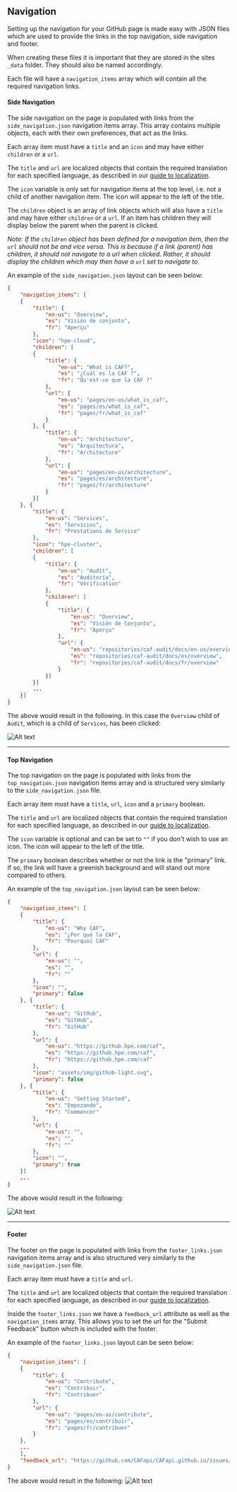 ## Navigation

Setting up the navigation for your GitHub page is made easy with JSON files which are used to provide the links in the top navigation, side navigation and footer.

When creating these files it is important that they are stored in the sites `_data` folder. They should also be named accordingly. 

Each file will have a `navigation_items` array which will contain all the required navigation links. 

#### Side Navigation

The side navigation on the page is populated with links from the `side_navigation.json` navigation items array. This array contains multiple objects, each with their own preferences, that act as the links.

Each array item must have a `title` and an `icon` and may have either `children` or a `url`. 

The `title` and `url` are localized objects that contain the required translation for each specified language, as described in our [guide to localization](localization.md).

The `icon` variable is only set for navigation items at the top level, i.e. not a child of another navigation item. The icon will appear to the left of the title.

The `children` object is an array of link objects which will also have a `title` and may have either `children` or a `url`. If an item has children they will display below the parent when the parent is clicked. 

*Note: If the `children` object has been defined for a navigation item, then the `url` should not be and vice versa. This is because if a link (parent) has children, it should not navigate to a url when clicked. Rather, it should display the children which may then have a `url` set to navigate to.*

An example of the `side_navigation.json` layout can be seen below:

```json
{
    "navigation_items": [
    {
        "title": {
            "en-us": "Overview",
            "es": "Visión de conjunto",
            "fr": "Aperçu"
        },
        "icon": "hpe-cloud",
        "children": [
        {
            "title": {
                "en-us": "What is CAF?",
                "es": "¿Cuál es la CAF ?",
                "fr": "Qu'est-ce que la CAF ?"
            },
            "url": {
                "en-us": "pages/en-us/what_is_caf",
                "es": "pages/es/what_is_caf",
                "fr": "pages/fr/what_is_caf"
            }
        }, {
            "title": {
                "en-us": "Architecture",
                "es": "Arquitectura",
                "fr": "Architecture"
            },
            "url": {
                "en-us": "pages/en-us/architecture",
                "es": "pages/es/architecture",
                "fr": "pages/fr/architecture"
            }
        }]
    }, {
        "title": {
            "en-us": "Services",
            "es": "Servicios",
            "fr": "Prestations de Service"
        },
        "icon": "hpe-cluster",
        "children": [
        {
            "title": {
                "en-us": "Audit",
                "es": "Auditoría",
                "fr": "Vérification"
            },
            "children": [
            {
                "title": {
                    "en-us": "Overview",
                    "es": "Visión de Conjunto",
                    "fr": "Aperçu"
                },
                "url": {
                    "en-us": "repositories/caf-audit/docs/en-us/overview",
                    "es": "repositories/caf-audit/docs/es/overview",
                    "fr": "repositories/caf-audit/docs/fr/overview"
                }
          	}]
     	}]
     	...
 	}]
}
``` 

The above would result in the following. In this case the `Overview` child of `Audit`, which is a child of `Services`, has been clicked:

![Alt text](images/side_navigation_example.png)

---------------------------------------

#### Top Navigation

The top navigation on the page is populated with links from the `top_navigation.json` navigation items array and is structured very similarly to the `side_navigation.json` file.

Each array item must have a `title`, `url`, `icon` and a `primary` boolean. 

The `title` and `url` are localized objects that contain the required translation for each specified language, as described in our [guide to localization](localization.md).

The `icon` variable is optional and can be set to `""` if you don't wish to use an icon. The icon will appear to the left of the title.

The `primary` boolean describes whether or not the link is the "primary" link. If so, the link will have a greenish background and will stand out more compared to others.

An example of the `top_navigation.json` layout can be seen below:

```json
{
    "navigation_items": [
    {
        "title": {
            "en-us": "Why CAF",
            "es": "¿Por qué la CAF",
            "fr": "Pourquoi CAF"
        },
        "url": {
            "en-us": "",
            "es": "",
            "fr": ""
        },
        "icon": "",
        "primary": false
    }, {
        "title": {
            "en-us": "GitHub",
            "es": "GitHub",
            "fr": "GitHub"
        },
        "url": {
            "en-us": "https://github.hpe.com/caf",
            "es": "https://github.hpe.com/caf",
            "fr": "https://github.hpe.com/caf"
        },
        "icon": "assets/img/github-light.svg",
        "primary": false
    }, {
        "title": {
            "en-us": "Getting Started",
            "es": "Empezando",
            "fr": "Commencer"
        },
        "url": {
            "en-us": "",
            "es": "",
            "fr": ""
        },
        "icon": "",
        "primary": true
    }]
    ...
}
```

The above would result in the following:

![Alt text](images/top_navigation_example.png)

---------------------------------------

#### Footer

The footer on the page is populated with links from the `footer_links.json` navigation items array and is also structured very similarly to the `side_navigation.json` file.

Each array item must have a `title` and `url`.

The `title` and `url` are localized objects that contain the required translation for each specified language, as described in our [guide to localization](localization.md).

Inside the `footer_links.json` we have a `feedback_url` attribute as well as the `navigation_items` array. This allows you to set the url for the "Submit Feedback" button which is included with the footer.

An example of the `footer_links.json` layout can be seen below:

```json
{
    "navigation_items": [
    {
        "title": {
            "en-us": "Contribute",
            "es": "Contribuir",
            "fr": "Contribuer"
        },
        "url": {
            "en-us": "pages/en-us/contribute",
            "es": "pages/es/contribuir",
            "fr": "pages/fr/contribuer"
        }
    },
    ...
    ],
    "feedback_url": "https://github.com/CAFapi/CAFapi.github.io/issues/new"
}
```

The above would result in the following:
![Alt text](images/footer_links_example.png)

